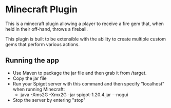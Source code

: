 # Minecraft Plugin
This is a minecraft plugin allowing a player to receive a fire gem that, when held in their off-hand, throws a fireball.

This plugin is built to be extensible with the ability to create multiple custom gems that perform various actions.

## Running the app
* Use Maven to package the jar file and then grab it from /target.
* Copy the jar file
* Run your Spigot server with this command and then specify "localhost" when running Minecraft:
  * java -Xms2G -Xmx2G -jar spigot-1.20.4.jar --nogui
* Stop the server by entering "stop"